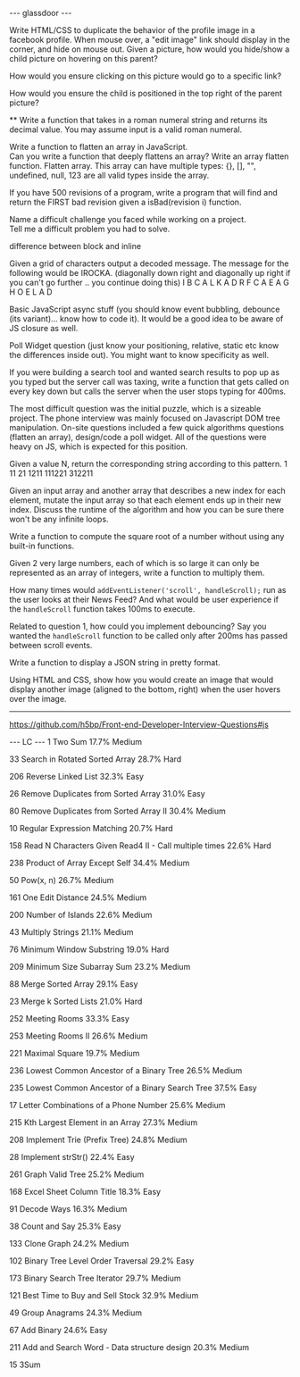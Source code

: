--- glassdoor ---

Write HTML/CSS to duplicate the behavior of the profile image in a facebook profile. When mouse over, a "edit image" link should display in the corner, and hide on mouse out. 
Given a picture, how would you hide/show a child picture on hovering on this parent?  

How would you ensure clicking on this picture would go to a specific link?

How would you ensure the child is positioned in the top right of the parent picture? 

** Write a function that takes in a roman numeral string and returns its decimal value. You may assume input is a valid roman numeral.  

Write a function to flatten an array in JavaScript.  
Can you write a function that deeply flattens an array? 
Write an array flatten function. 
Flatten array. This array can have multiple types: {}, [], "", undefined, null, 123 are all valid types inside the array. 

If you have 500 revisions of a program, write a program that will find and return the FIRST bad revision given a isBad(revision i) function.  

Name a difficult challenge you faced while working on a project.  
Tell me a difficult problem you had to solve. 

difference between block and inline

Given a grid of characters output a decoded message. The message for the following would be IROCKA. (diagonally down right and diagonally up right if you can't go further .. you continue doing this)
I B C A L K A
D R F C A E A
G H O E L A D 

Basic JavaScript async stuff (you should know event bubbling, debounce (its variant)... know how to code it). It would be a good idea to be aware of JS closure as well. 

Poll Widget question (just know your positioning, relative, static etc know the differences inside out). You might want to know specificity as well. 

If you were building a search tool and wanted search results to pop up as you typed but the server call was taxing, write a function that gets called on every key down but calls the server when the user stops typing for 400ms.

The most difficult question was the initial puzzle, which is a sizeable project. The phone interview was mainly focused on Javascript DOM tree manipulation. On-site questions included a few quick algorithms questions (flatten an array), design/code a poll widget. All of the questions were heavy on JS, which is expected for this position.

Given a value N, return the corresponding string according to this pattern.
1
11
21
1211
111221
312211

Given an input array and another array that describes a new index for each element, mutate the input array so that each element ends up in their new index. Discuss the runtime of the algorithm and how you can be sure there won't be any infinite loops.  

Write a function to compute the square root of a number without using any built-in functions.

Given 2 very large numbers, each of which is so large it can only be represented as an array of integers, write a function to multiply them.  

How many times would `addEventListener('scroll', handleScroll);` run as the user looks at their News Feed? And what would be user experience if the `handleScroll` function takes 100ms to execute.

Related to question 1, how could you implement debouncing? Say you wanted the `handleScroll` function to be called only after 200ms has passed between scroll events. 

Write a function to display a JSON string in pretty format.  

Using HTML and CSS, show how you would create an image that would display another image (aligned to the bottom, right) when the user hovers over the image.

--- 

https://github.com/h5bp/Front-end-Developer-Interview-Questions#js

--- LC ---
1
Two Sum
17.7%
Medium

33
Search in Rotated Sorted Array
28.7%
Hard

206
Reverse Linked List
32.3%
Easy

26
Remove Duplicates from Sorted Array
31.0%
Easy

80
Remove Duplicates from Sorted Array II
30.4%
Medium

10
Regular Expression Matching
20.7%
Hard

158
Read N Characters Given Read4 II - Call multiple times
22.6%
Hard

238
Product of Array Except Self
34.4%
Medium

50
Pow(x, n)
26.7%
Medium

161
One Edit Distance
24.5%
Medium

200
Number of Islands
22.6%
Medium

43
Multiply Strings
21.1%
Medium

76
Minimum Window Substring
19.0%
Hard

209
Minimum Size Subarray Sum
23.2%
Medium

88
Merge Sorted Array
29.1%
Easy

23
Merge k Sorted Lists
21.0%
Hard

252
Meeting Rooms
33.3%
Easy

253
Meeting Rooms II
26.6%
Medium

221
Maximal Square
19.7%
Medium

236
Lowest Common Ancestor of a Binary Tree
26.5%
Medium

235
Lowest Common Ancestor of a Binary Search Tree
37.5%
Easy

17
Letter Combinations of a Phone Number
25.6%
Medium

215
Kth Largest Element in an Array
27.3%
Medium

208
Implement Trie (Prefix Tree)
24.8%
Medium

28
Implement strStr()
22.4%
Easy

261
Graph Valid Tree
25.2%
Medium

168
Excel Sheet Column Title
18.3%
Easy

91
Decode Ways
16.3%
Medium

38
Count and Say
25.3%
Easy

133
Clone Graph
24.2%
Medium

102
Binary Tree Level Order Traversal
29.2%
Easy

173
Binary Search Tree Iterator
29.7%
Medium

121
Best Time to Buy and Sell Stock
32.9%
Medium

49
Group Anagrams
24.3%
Medium

67
Add Binary
24.6%
Easy

211
Add and Search Word - Data structure design
20.3%
Medium

15
3Sum

